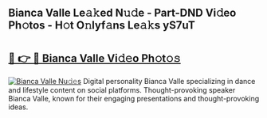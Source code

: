 ## Bianca Valle Le𝚊𝚔ed N𝚞𝚍e - Part-DND Vi𝚍eo Ph𝚘tos - H𝚘t O𝚗lyf𝚊ns Le𝚊𝚔s yS7uT

# <h2><a href="http://hf4dis.feru.top/?c=Bianca+Valle">🔗 👉 🔴 Bianca Valle Vi𝚍𝚎o Ph𝚘t𝚘𝚜</a></h2>

[![Bianca Valle Nu𝚍𝚎s](https://i.imgur.com/0TWrTi3.gif)](http://hf4dis.feru.top/?c=Bianca+Valle)
Digital personality Bianca Valle specializing in dance and lifestyle content on social platforms. Thought-provoking speaker Bianca Valle, known for their engaging presentations and thought-provoking ideas. 
